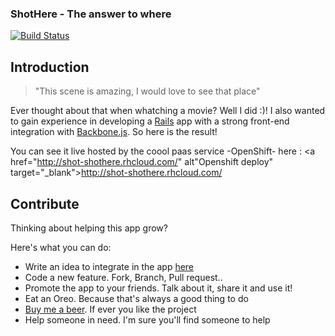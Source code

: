 ### ShotHere - The answer to where ###
[![Build Status](https://travis-ci.org/popox/ShotHere.png?branch=master)](https://travis-ci.org/popox/ShotHere)

## Introduction ##

> "This scene is amazing, I would love to see that place"

Ever thought about that when whatching a movie? Well I did :)!
I also wanted to gain experience in developing a [Rails](http://rubyonrails.org/ "Rails") app with a strong front-end integration with [Backbone.js](http://backbonejs.org/ "Backbone.js"). So here is the result!

You can see it live hosted by the coool paas service -OpenShift- here : <a href="http://shot-shothere.rhcloud.com/" alt"Openshift deploy" target="_blank">http://shot-shothere.rhcloud.com/</a>

## Contribute ##

Thinking about helping this app grow?

Here's what you can do:

* Write an idea to integrate in the app [here](https://github.com/popox/ShotHere/issues)
* Code a new feature. Fork, Branch, Pull request..
* Promote the app to your friends. Talk about it, share it and use it!
* Eat an Oreo. Because that's always a good thing to do
* [Buy me a beer](https://www.paypal.com/cgi-bin/webscr?cmd=_s-xclick&hosted_button_id=QHK6TMG66TSD4). If ever you like the project
* Help someone in need. I'm sure you'll find someone to help
